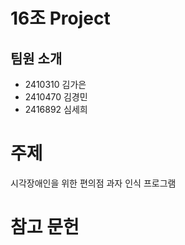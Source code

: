 # 16조 Project

## 팀원 소개
- 2410310 김가은
- 2410470 김경민
- 2416892 심세희

# 주제
시각장애인을 위한 편의점 과자 인식 프로그램

# 참고 문헌
